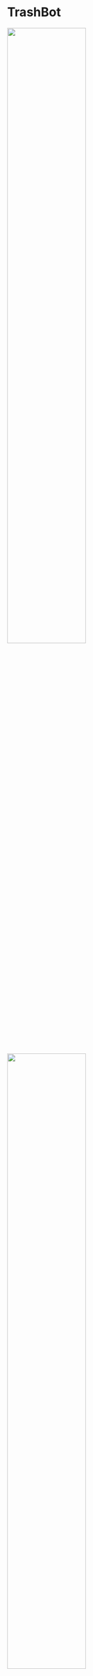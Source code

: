 # TrashBot  
<img src="https://user-images.githubusercontent.com/45473923/59561834-b1c0b480-905f-11e9-84ee-f94e76e47afc.jpg" width=60%>
<img src="https://user-images.githubusercontent.com/45473923/59561968-42e45b00-9061-11e9-8ad9-93dd3e409b4a.jpg" width=60%>

## [DemoMovie1] Google Homeを使ったゴミ箱の操作  
[![IMAGE ALT TEXT HERE](http://img.youtube.com/vi/Yut2F3ufk2o/0.jpg)](http://www.youtube.com/watch?v=Yut2F3ufk2o)  
## [DemoMovie2] センサーモード  
[![IMAGE ALT TEXT HERE](http://img.youtube.com/vi/jtZj9VkVd58/0.jpg)](http://www.youtube.com/watch?v=jtZj9VkVd58)  
## [DemoMovie3] Slack操作モード  
[![IMAGE ALT TEXT HERE](http://img.youtube.com/vi/mRYCV2uttng/0.jpg)](http://www.youtube.com/watch?v=mRYCV2uttng)  
## システム
GoogleHome→ IFTTT→ slack→ ROS→ RaspberryPi→ Arduino

## 環境
Linux ubuntu16.04  
ROS kinetic  
RaspberryPi B  [OS:UbuntuMATE]  



## 参考文献
「ROSではじめるロボットプログラミング」著者:小倉 崇  
## 参考webページ
Qiita「Slackにボットを設置する」(2017年6月10日更新)  
https://azriton.github.io/2016/12/17/Slack%E3%81%AB%E3%83%9C%E3%83%83%E3%83%88%E3%82%92%E8%A8%AD%E7%BD%AE%E3%81%99%E3%82%8B/  

Azriton's blog「PythonのslackbotライブラリでSlackボットを作る」(2016年12月17日更新)  
https://qiita.com/sukesuke/items/1ac92251def87357fdf6  
  [GitHub] https://github.com/lins05/slackbot   

Autumn-Color.com「Pythonでファイルをオープンしてから２次元配列で返すモジュール」(2017年1月5日更新)  
https://www.autumn-color.com/archives/509  
